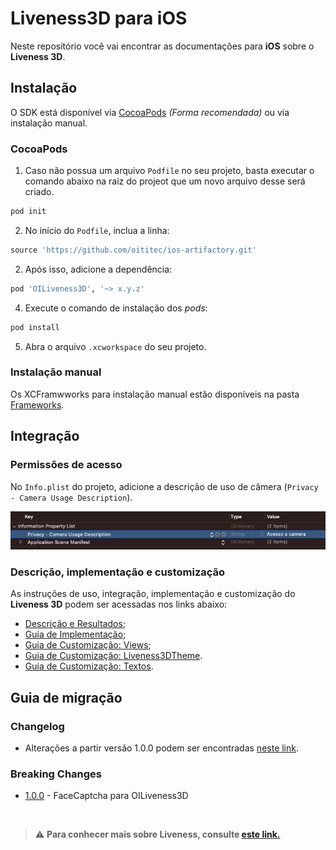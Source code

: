#  Liveness3D para iOS

Neste repositório você vai encontrar as documentações para **iOS** sobre o **Liveness 3D**.

##  Instalação

O SDK está disponível via [CocoaPods](https://cocoapods.org/about) *(Forma recomendada)* ou via instalação manual.

###  CocoaPods
1. Caso não possua um arquivo `Podfile` no seu projeto, basta executar o comando abaixo na raiz do projeot que um novo arquivo desse será criado.
```rb
pod init
```

2. No início do `Podfile`, inclua a linha:

```rb
source 'https://github.com/oititec/ios-artifactory.git'
```

2. Após isso, adicione a dependência:

```rb
pod 'OILiveness3D', '~> x.y.z'
```

4. Execute o comando de instalação dos *pods*:
```rb
pod install
```

5. Abra o arquivo `.xcworkspace` do seu projeto.

###  Instalação manual

Os XCFramwworks para instalação manual estão disponíveis na pasta [Frameworks](/Frameworks).

##  Integração

###  Permissões de acesso

No `Info.plist` do projeto, adicione a descrição de uso de câmera (`Privacy - Camera Usage Description`).

![Instalação 4](Documentation/Images/info_plist_camera_permission.jpg)

###  Descrição, implementação e customização

As instruções de uso, integração, implementação e customização do **Liveness 3D** podem ser acessadas nos links abaixo: 

  - [Descrição e Resultados](Documentation/About/Description.md);
  - [Guia de Implementação](Documentation/About/Usage.md);
  - [Guia de Customização: Views](Documentation/Customization/CustomViews.md);
  - [Guia de Customização: Liveness3DTheme](Documentation/Customization/Liveness3DTheme.md).
  - [Guia de Customização: Textos](Documentation/Customization/CustomTexts.md).

##  Guia de migração

### Changelog
- Alterações a partir versão 1.0.0 podem ser encontradas [neste link](Documentation/MigrationGuide/Changelog/1.0.0.md).

### Breaking Changes
- [1.0.0](Documentation/MigrationGuide/BreakingChanges/1.0.0.md) - FaceCaptcha para OILiveness3D

<br/>

>⚠️ **Para conhecer mais sobre Liveness, consulte [este link.](https://certifaceid.readme.io/docs/liveness-detection-vs-atualizada)**
